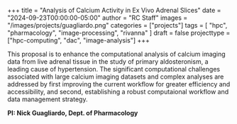 +++
title = "Analysis of Calcium Activity in Ex Vivo Adrenal Slices"
date = "2024-09-23T00:00:00-05:00"
author = "RC Staff"
images = "/images/projects/guagliardo.png"
categories = ["projects"]
tags = [
  "hpc",
  "pharmacology",
  "image-processing",
  "rivanna"
]
draft = false
projecttype = ["hpc-computing", "dac", "image-analysis"]
+++

This proposal is to enhance the computational analysis of calcium imaging data from live adrenal tissue in the study of primary aldosteronism, a leading cause of hypertension. The significant computational challenges associated with large calcium imaging datasets and complex analyses are addressed by first improving the current workflow for greater efficiency and accessibility, and second, establishing a robust computaional workflow and data management strategy.




**PI: Nick Guagliardo, Dept. of Pharmacology**
